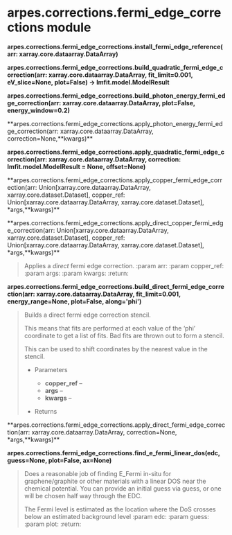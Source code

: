 # arpes.corrections.fermi\_edge\_corrections module

**arpes.corrections.fermi\_edge\_corrections.install\_fermi\_edge\_reference(arr:
xarray.core.dataarray.DataArray)**

**arpes.corrections.fermi\_edge\_corrections.build\_quadratic\_fermi\_edge\_correction(arr:
xarray.core.dataarray.DataArray, fit\_limit=0.001, eV\_slice=None,
plot=False) -\>
lmfit.model.ModelResult**

**arpes.corrections.fermi\_edge\_corrections.build\_photon\_energy\_fermi\_edge\_correction(arr:
xarray.core.dataarray.DataArray, plot=False,
energy\_window=0.2)**

**arpes.corrections.fermi\_edge\_corrections.apply\_photon\_energy\_fermi\_edge\_correction(arr:
xarray.core.dataarray.DataArray,
correction=None,**kwargs)\*\*

**arpes.corrections.fermi\_edge\_corrections.apply\_quadratic\_fermi\_edge\_correction(arr:
xarray.core.dataarray.DataArray, correction: lmfit.model.ModelResult =
None,
offset=None)**

**arpes.corrections.fermi\_edge\_corrections.apply\_copper\_fermi\_edge\_correction(arr:
Union\[xarray.core.dataarray.DataArray, xarray.core.dataset.Dataset\],
copper\_ref: Union\[xarray.core.dataarray.DataArray,
xarray.core.dataset.Dataset\],
\*args,**kwargs)\*\*

**arpes.corrections.fermi\_edge\_corrections.apply\_direct\_copper\_fermi\_edge\_correction(arr:
Union\[xarray.core.dataarray.DataArray, xarray.core.dataset.Dataset\],
copper\_ref: Union\[xarray.core.dataarray.DataArray,
xarray.core.dataset.Dataset\], \*args,**kwargs)\*\*

> Applies a *direct* fermi edge correction. :param arr: :param
> copper\_ref: :param args: :param kwargs:
:return:

**arpes.corrections.fermi\_edge\_corrections.build\_direct\_fermi\_edge\_correction(arr:
xarray.core.dataarray.DataArray, fit\_limit=0.001, energy\_range=None,
plot=False, along='phi')**

> Builds a direct fermi edge correction stencil.
> 
> This means that fits are performed at each value of the ‘phi’
> coordinate to get a list of fits. Bad fits are thrown out to form a
> stencil.
> 
> This can be used to shift coordinates by the nearest value in the
> stencil.
> 
>   - Parameters
>     
>       - **copper\_ref** –
>       - **args** –
>       - **kwargs**
–
> 
>   - Returns

**arpes.corrections.fermi\_edge\_corrections.apply\_direct\_fermi\_edge\_correction(arr:
xarray.core.dataarray.DataArray, correction=None,
\*args,**kwargs)\*\*

**arpes.corrections.fermi\_edge\_corrections.find\_e\_fermi\_linear\_dos(edc,
guess=None, plot=False, ax=None)**

> Does a reasonable job of finding E\_Fermi in-situ for
> graphene/graphite or other materials with a linear DOS near the
> chemical potential. You can provide an initial guess via guess, or one
> will be chosen half way through the EDC.
> 
> The Fermi level is estimated as the location where the DoS crosses
> below an estimated background level :param edc: :param guess: :param
> plot: :return:
